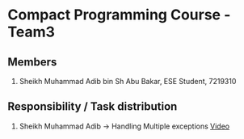 # Compact Programming Course - Team3
## Members
1. Sheikh Muhammad Adib bin Sh Abu Bakar, ESE Student, 7219310
   
## Responsibility / Task distribution
1. Sheikh Muhammad Adib -> Handling Multiple exceptions [Video](https://1drv.ms/v/s!AlQOuTxbuHLMkbdfIYieqCYgMg1TmQ?e=faiGc8)

